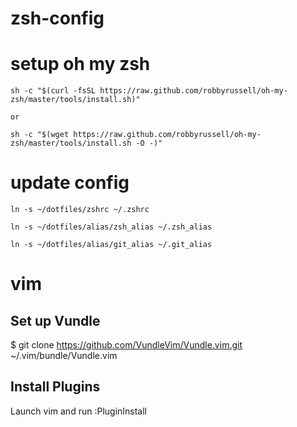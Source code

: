 # zsh-config

# setup oh my zsh
```
sh -c "$(curl -fsSL https://raw.github.com/robbyrussell/oh-my-zsh/master/tools/install.sh)"

or

sh -c "$(wget https://raw.github.com/robbyrussell/oh-my-zsh/master/tools/install.sh -O -)"
```

# update config
```
ln -s ~/dotfiles/zshrc ~/.zshrc

ln -s ~/dotfiles/alias/zsh_alias ~/.zsh_alias

ln -s ~/dotfiles/alias/git_alias ~/.git_alias
```


# vim
## Set up Vundle
$ git clone https://github.com/VundleVim/Vundle.vim.git ~/.vim/bundle/Vundle.vim

## Install Plugins
Launch vim and run :PluginInstall
